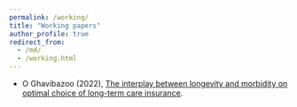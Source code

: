 ```yaml
---
permalink: /working/
title: "Working papers"
author_profile: true
redirect_from: 
  - /md/
  - /working.html
---
```


* O Ghavibazoo (2022), [The interplay between longevity and morbidity on optimal choice of long-term care insurance](https://www.zbw.eu/econis-archiv/bitstream/11159/533989/1/EBP089893034_0.pdf).